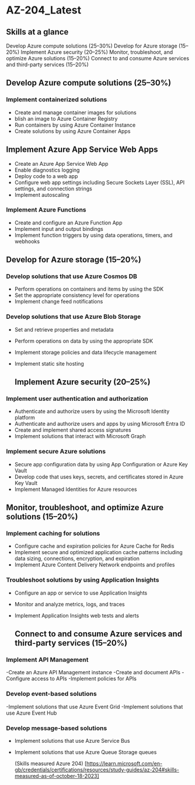 # AZ-204_Latest

## Skills at a glance
Develop Azure compute solutions (25–30%)
Develop for Azure storage (15–20%)
Implement Azure security (20–25%)
Monitor, troubleshoot, and optimize Azure solutions (15–20%)
Connect to and consume Azure services and third-party services (15–20%)

## Develop Azure compute solutions (25–30%)

### Implement containerized solutions
- Create and manage container images for solutions
- blish an image to Azure Container Registry
- Run containers by using Azure Container Instance
- Create solutions by using Azure Container Apps

## Implement Azure App Service Web Apps
- Create an Azure App Service Web App
- Enable diagnostics logging
- Deploy code to a web app
- Configure web app settings including Secure Sockets Layer (SSL), API settings, and connection strings
- Implement autoscaling

### Implement Azure Functions
- Create and configure an Azure Function App
- Implement input and output bindings
- Implement function triggers by using data operations, timers, and webhooks

## Develop for Azure storage (15–20%)
### Develop solutions that use Azure Cosmos DB
- Perform operations on containers and items by using the SDK
- Set the appropriate consistency level for operations
- Implement change feed notifications

### Develop solutions that use Azure Blob Storage
- Set and retrieve properties and metadata
- Perform operations on data by using the appropriate SDK
- Implement storage policies and data lifecycle management
- Implement static site hosting

  ## Implement Azure security (20–25%)
### Implement user authentication and authorization
- Authenticate and authorize users by using the Microsoft Identity platform
- Authenticate and authorize users and apps by using Microsoft Entra ID
- Create and implement shared access signatures
- Implement solutions that interact with Microsoft Graph

### Implement secure Azure solutions
- Secure app configuration data by using App Configuration or Azure Key Vault
- Develop code that uses keys, secrets, and certificates stored in Azure Key Vault
- Implement Managed Identities for Azure resources

## Monitor, troubleshoot, and optimize Azure solutions (15–20%)
### Implement caching for solutions
- Configure cache and expiration policies for Azure Cache for Redis
- Implement secure and optimized application cache patterns including data sizing, connections, encryption, and expiration
- Implement Azure Content Delivery Network endpoints and profiles

### Troubleshoot solutions by using Application Insights
- Configure an app or service to use Application Insights
- Monitor and analyze metrics, logs, and traces
- Implement Application Insights web tests and alerts

  ## Connect to and consume Azure services and third-party services (15–20%)
### Implement API Management
-Create an Azure API Management instance
-Create and document APIs
-Configure access to APIs
-Implement policies for APIs

### Develop event-based solutions
-Implement solutions that use Azure Event Grid
-Implement solutions that use Azure Event Hub

### Develop message-based solutions
- Implement solutions that use Azure Service Bus
- Implement solutions that use Azure Queue Storage queues

  (Skills measured Azure 204) [https://learn.microsoft.com/en-gb/credentials/certifications/resources/study-guides/az-204#skills-measured-as-of-october-18-2023]
